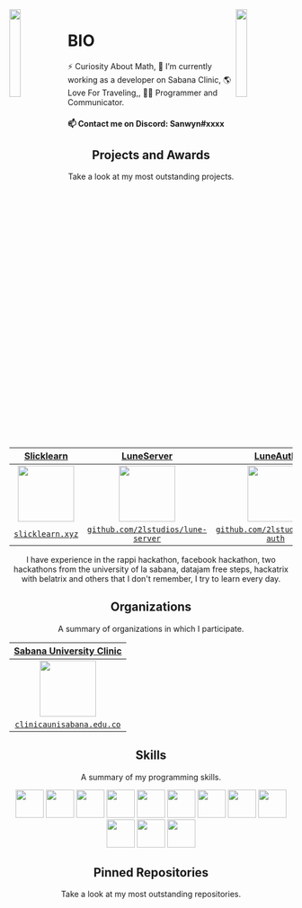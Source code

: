 <img align='left' src='https://raw.githubusercontent.com/Sanwyn/sanwyn/master/sprites/link.gif' width='20%'>  
<img align='right' src='https://raw.githubusercontent.com/Sanwyn/sanwyn/master/sprites/cait.gif' width='20%'>  

# BIO

⚡ Curiosity About Math, 🔭 I’m currently working as a developer on Sabana Clinic, 🌎 Love For Traveling,, 🧪😄 Programmer and Communicator.  

#### 📫 Contact me on Discord: Sanwyn#xxxx

<h2 align="center">Projects and Awards</h2>
<p align="center">Take a look at my most outstanding projects.</p>

<table>
<thead>
<tr>
<th align="center"><a href="http://slicklearn.xyz" rel="nofollow"><strong>Slicklearn</strong></a></th>
<th align="center"><a href="https://github.com/2lstudios/lune-server"><strong>LuneServer</strong></a></th>
<th align="center"><a href="https://github.com/2lstudios/lune-auth"><strong>LuneAuth</strong></a></th>
<th align="center"><a href="http://2lidea.glitch.me" rel="nofollow"><strong>IDEA</strong></a></th>
</tr>
</thead>
<tbody>
<tr>
<td align="center"><a target="_blank" rel="noopener noreferrer" href="https://raw.githubusercontent.com/sammwyy/sammwyy/master/projects/slicklearn.png"><img align="center" src="https://raw.githubusercontent.com/sammwyy/sammwyy/master/projects/slicklearn.png" height="100px" style="max-width:100%;"></a></td>
<td align="center"><a target="_blank" rel="noopener noreferrer" href="https://raw.githubusercontent.com/sammwyy/sammwyy/master/projects/luneserver.png"><img align="center" src="https://raw.githubusercontent.com/sammwyy/sammwyy/master/projects/luneserver.png" height="100px" style="max-width:100%;"></a></td>
<td align="center"><a target="_blank" rel="noopener noreferrer" href="https://raw.githubusercontent.com/sammwyy/sammwyy/master/projects/luneauth.png"><img align="center" src="https://raw.githubusercontent.com/sammwyy/sammwyy/master/projects/luneauth.png" height="100px" style="max-width:100%;"></a></td>
<td align="center"><a target="_blank" rel="noopener noreferrer" href="https://raw.githubusercontent.com/sammwyy/sammwyy/master/projects/idea.png"><img align="center" src="https://raw.githubusercontent.com/sammwyy/sammwyy/master/projects/idea.png" height="100px" style="max-width:100%;"></a></td>
</tr>
<tr>
<td align="center"><a href="http://slicklearn.xyz" rel="nofollow"><code>slicklearn.xyz</code></a></td>
<td align="center"><a href="http://github.com/2lstudios/lune-server"><code>github.com/2lstudios/lune-server</code></a></td>
<td align="center"><a href="http://github.com/2lstudios/lune-auth"><code>github.com/2lstudios/lune-auth</code></a></td>
<td align="center"><a href="https://2lidea.glitch.me/" rel="nofollow"><code>2lidea.glitch.me</code></a></td>
</tr>
</tbody>
</table>

<p align="center">I have experience in the rappi hackathon, facebook hackathon, two hackathons from the university of la sabana, datajam free steps, hackatrix with belatrix and others that I don't remember, I try to learn every day.</p>

<h2 align="center">Organizations</h2>
<p align="center">A summary of organizations in which I participate.</p>

| <a href="https://www.clinicaunisabana.edu.co/nuestra-clinica/" target="_blank">**Sabana University Clinic**</a> |
|:---: |
| <img align='center' src='https://raw.githubusercontent.com/Sanwyn/sanwyn/master/projects/usabana.png' height='100px'> |
| <a href="https://www.clinicaunisabana.edu.co/nuestra-clinica/" target="_blank">`clinicaunisabana.edu.co`</a> |

<h2 align="center">Skills</h2>
<p align="center">A summary of my programming skills.</p>

<p align="center">
  <!-- <img src='https://raw.githubusercontent.com/Sanwyn/sanwyn/master/skills/angular.png' height='50px'> -->
  <img src='https://raw.githubusercontent.com/Sanwyn/sanwyn/master/skills/apache.png' height='50px'>
  <!-- <img src='https://raw.githubusercontent.com/Sanwyn/sanwyn/master/skills/csharp.png' height='50px'> -->
  <img src='https://raw.githubusercontent.com/Sanwyn/sanwyn/master/skills/bootstrap.png' height='50px'>
  <img src='https://raw.githubusercontent.com/Sanwyn/sanwyn/master/skills/css.png' height='50px'>
  <!-- <img src='https://raw.githubusercontent.com/Sanwyn/sanwyn/master/skills/express.png' height='50px'> -->
  <img src='https://raw.githubusercontent.com/Sanwyn/sanwyn/master/skills/html.png' height='50px'>
  <img src='https://raw.githubusercontent.com/Sanwyn/sanwyn/master/skills/java.png' height='50px'>
  <img src='https://raw.githubusercontent.com/Sanwyn/sanwyn/master/skills/javascript.jpg' height='50px'>
  <img src='https://raw.githubusercontent.com/Sanwyn/sanwyn/master/skills/mongo.png' height='50px'>
  <!-- <img src='https://raw.githubusercontent.com/Sanwyn/sanwyn/master/skills/nodejs.png' height='50px'> -->
  <img src='https://raw.githubusercontent.com/Sanwyn/sanwyn/master/skills/python.png' height='50px'>
  <img src='https://raw.githubusercontent.com/Sanwyn/sanwyn/master/skills/react.png' height='50px'>
  <img src='https://raw.githubusercontent.com/Sanwyn/sanwyn/master/skills/sql.png' height='50px'>
  <img src='https://raw.githubusercontent.com/Sanwyn/sanwyn/master/skills/thymeleaf.png' height='50px'>
  <img src='https://raw.githubusercontent.com/Sanwyn/sanwyn/master/skills/spring.png' height='50px'>
</p>

<h2 align="center">Pinned Repositories</h2>
<p align="center">Take a look at my most outstanding repositories.</p>

